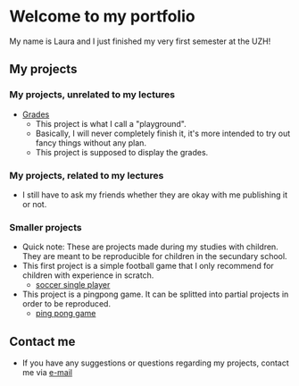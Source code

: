 # Welcome to my portfolio

My name is Laura and I just finished my very first semester at the UZH!





## My projects
### My projects, unrelated to my lectures
- [Grades]([https://docs.github.com/en/github/writing-on-github/getting-started-with-writing-and-formatting-on-github/basic-writing-and-formatting-syntax](https://gitlab.uzh.ch/laura.christoph/grades_v1))
    - This project is what I call a "playground". 
    - Basically, I will never completely finish it, it's more intended to try out fancy things without any plan.
    - This project is supposed to display the grades.

### My projects, related to my lectures
- I still have to ask my friends whether they are okay with me publishing it or not.

### Smaller projects
- Quick note: These are projects made during my studies with children. They are meant to be reproducible for children in the secundary school.
- This first project is a simple football game that I only recommend for children with experience in scratch.
    - [soccer single player](https://scratch.mit.edu/projects/589842018)
- This project is a pingpong game. It can be splitted into partial projects in order to be reproduced.
    - [ping pong game](https://scratch.mit.edu/projects/442622282)

## Contact me
- If you have any suggestions or questions regarding my projects, contact me via [e-mail](mailto:laura.christoph@uzh.ch)

